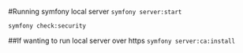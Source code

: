 #Running symfony local server
`symfony server:start`

`symfony check:security`

##If wanting to run local server over https
`symfony server:ca:install`